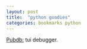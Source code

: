 ```yaml
---
layout: post
title:  "python goodies"
categories: bookmarks python
---
```


[Pubdb:](https://pypi.python.org/pypi/pudb) tui debugger.
